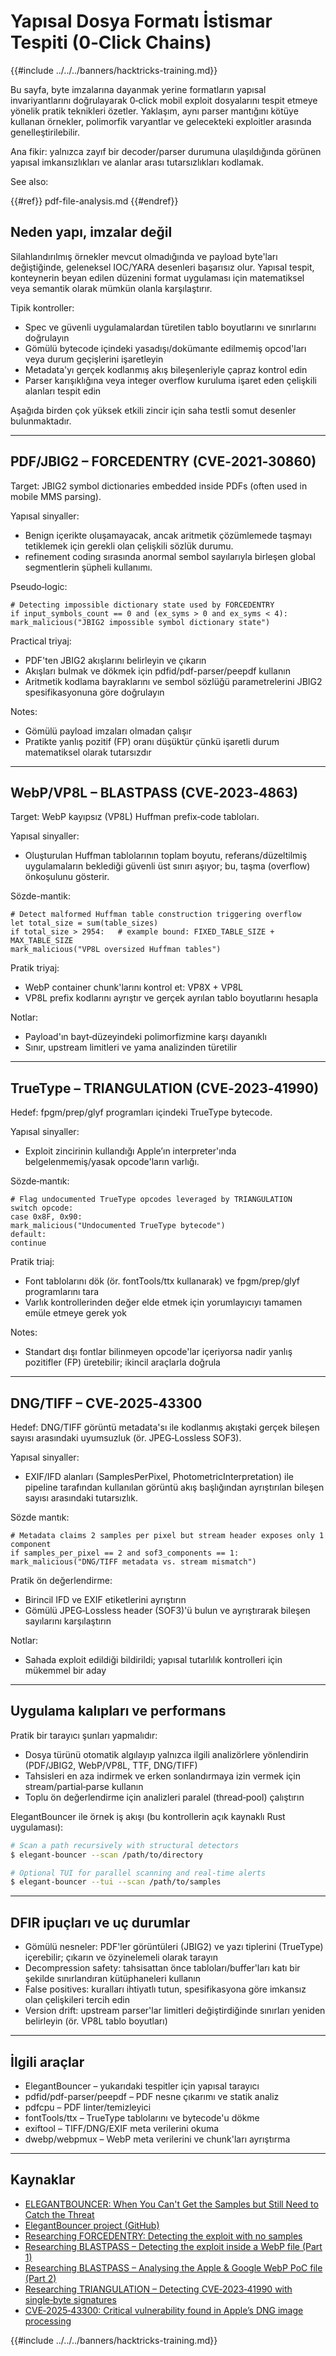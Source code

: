 # Yapısal Dosya Formatı İstismar Tespiti (0‑Click Chains)

{{#include ../../../banners/hacktricks-training.md}}

Bu sayfa, byte imzalarına dayanmak yerine formatların yapısal invariyantlarını doğrulayarak 0‑click mobil exploit dosyalarını tespit etmeye yönelik pratik teknikleri özetler. Yaklaşım, aynı parser mantığını kötüye kullanan örnekler, polimorfik varyantlar ve gelecekteki exploitler arasında genelleştirilebilir.

Ana fikir: yalnızca zayıf bir decoder/parser durumuna ulaşıldığında görünen yapısal imkansızlıkları ve alanlar arası tutarsızlıkları kodlamak.

See also:

{{#ref}}
pdf-file-analysis.md
{{#endref}}


## Neden yapı, imzalar değil

Silahlandırılmış örnekler mevcut olmadığında ve payload byte'ları değiştiğinde, geleneksel IOC/YARA desenleri başarısız olur. Yapısal tespit, konteynerin beyan edilen düzenini format uygulaması için matematiksel veya semantik olarak mümkün olanla karşılaştırır.

Tipik kontroller:
- Spec ve güvenli uygulamalardan türetilen tablo boyutlarını ve sınırlarını doğrulayın
- Gömülü bytecode içindeki yasadışı/dokümante edilmemiş opcod'ları veya durum geçişlerini işaretleyin
- Metadata'yı gerçek kodlanmış akış bileşenleriyle çapraz kontrol edin
- Parser karışıklığına veya integer overflow kuruluma işaret eden çelişkili alanları tespit edin

Aşağıda birden çok yüksek etkili zincir için saha testli somut desenler bulunmaktadır.

---

## PDF/JBIG2 – FORCEDENTRY (CVE‑2021‑30860)

Target: JBIG2 symbol dictionaries embedded inside PDFs (often used in mobile MMS parsing).

Yapısal sinyaller:
- Benign içerikte oluşamayacak, ancak aritmetik çözümlemede taşmayı tetiklemek için gerekli olan çelişkili sözlük durumu.
- refinement coding sırasında anormal sembol sayılarıyla birleşen global segmentlerin şüpheli kullanımı.

Pseudo‑logic:
```pseudo
# Detecting impossible dictionary state used by FORCEDENTRY
if input_symbols_count == 0 and (ex_syms > 0 and ex_syms < 4):
mark_malicious("JBIG2 impossible symbol dictionary state")
```
Practical triyaj:
- PDF'ten JBIG2 akışlarını belirleyin ve çıkarın
- Akışları bulmak ve dökmek için pdfid/pdf-parser/peepdf kullanın
- Aritmetik kodlama bayraklarını ve sembol sözlüğü parametrelerini JBIG2 spesifikasyonuna göre doğrulayın

Notes:
- Gömülü payload imzaları olmadan çalışır
- Pratikte yanlış pozitif (FP) oranı düşüktür çünkü işaretli durum matematiksel olarak tutarsızdır

---

## WebP/VP8L – BLASTPASS (CVE‑2023‑4863)

Target: WebP kayıpsız (VP8L) Huffman prefix‑code tabloları.

Yapısal sinyaller:
- Oluşturulan Huffman tablolarının toplam boyutu, referans/düzeltilmiş uygulamaların beklediği güvenli üst sınırı aşıyor; bu, taşma (overflow) önkoşulunu gösterir.

Sözde-mantik:
```pseudo
# Detect malformed Huffman table construction triggering overflow
let total_size = sum(table_sizes)
if total_size > 2954:   # example bound: FIXED_TABLE_SIZE + MAX_TABLE_SIZE
mark_malicious("VP8L oversized Huffman tables")
```
Pratik triyaj:
- WebP container chunk'larını kontrol et: VP8X + VP8L
- VP8L prefix kodlarını ayrıştır ve gerçek ayrılan tablo boyutlarını hesapla

Notlar:
- Payload'ın bayt‑düzeyindeki polimorfizmine karşı dayanıklı
- Sınır, upstream limitleri ve yama analizinden türetilir

---

## TrueType – TRIANGULATION (CVE‑2023‑41990)

Hedef: fpgm/prep/glyf programları içindeki TrueType bytecode.

Yapısal sinyaller:
- Exploit zincirinin kullandığı Apple’ın interpreter'ında belgelenmemiş/yasak opcode'ların varlığı.

Sözde‑mantık:
```pseudo
# Flag undocumented TrueType opcodes leveraged by TRIANGULATION
switch opcode:
case 0x8F, 0x90:
mark_malicious("Undocumented TrueType bytecode")
default:
continue
```
Pratik triaj:
- Font tablolarını dök (ör. fontTools/ttx kullanarak) ve fpgm/prep/glyf programlarını tara
- Varlık kontrollerinden değer elde etmek için yorumlayıcıyı tamamen emüle etmeye gerek yok

Notes:
- Standart dışı fontlar bilinmeyen opcode'lar içeriyorsa nadir yanlış pozitifler (FP) üretebilir; ikincil araçlarla doğrula

---

## DNG/TIFF – CVE‑2025‑43300

Hedef: DNG/TIFF görüntü metadata'sı ile kodlanmış akıştaki gerçek bileşen sayısı arasındaki uyumsuzluk (ör. JPEG‑Lossless SOF3).

Yapısal sinyaller:
- EXIF/IFD alanları (SamplesPerPixel, PhotometricInterpretation) ile pipeline tarafından kullanılan görüntü akış başlığından ayrıştırılan bileşen sayısı arasındaki tutarsızlık.

Sözde mantık:
```pseudo
# Metadata claims 2 samples per pixel but stream header exposes only 1 component
if samples_per_pixel == 2 and sof3_components == 1:
mark_malicious("DNG/TIFF metadata vs. stream mismatch")
```
Pratik ön değerlendirme:
- Birincil IFD ve EXIF etiketlerini ayrıştırın
- Gömülü JPEG‑Lossless header (SOF3)'ü bulun ve ayrıştırarak bileşen sayılarını karşılaştırın

Notlar:
- Sahada exploit edildiği bildirildi; yapısal tutarlılık kontrolleri için mükemmel bir aday

---

## Uygulama kalıpları ve performans

Pratik bir tarayıcı şunları yapmalıdır:
- Dosya türünü otomatik algılayıp yalnızca ilgili analizörlere yönlendirin (PDF/JBIG2, WebP/VP8L, TTF, DNG/TIFF)
- Tahsisleri en aza indirmek ve erken sonlandırmaya izin vermek için stream/partial‑parse kullanın
- Toplu ön değerlendirme için analizleri paralel (thread‑pool) çalıştırın

ElegantBouncer ile örnek iş akışı (bu kontrollerin açık kaynaklı Rust uygulaması):
```bash
# Scan a path recursively with structural detectors
$ elegant-bouncer --scan /path/to/directory

# Optional TUI for parallel scanning and real‑time alerts
$ elegant-bouncer --tui --scan /path/to/samples
```
---

## DFIR ipuçları ve uç durumlar

- Gömülü nesneler: PDF'ler görüntüleri (JBIG2) ve yazı tiplerini (TrueType) içerebilir; çıkarın ve özyinelemeli olarak tarayın
- Decompression safety: tahsisattan önce tabloları/buffer'ları katı bir şekilde sınırlandıran kütüphaneleri kullanın
- False positives: kuralları ihtiyatlı tutun, spesifikasyona göre imkansız olan çelişkileri tercih edin
- Version drift: upstream parser'lar limitleri değiştirdiğinde sınırları yeniden belirleyin (ör. VP8L tablo boyutları)

---

## İlgili araçlar

- ElegantBouncer – yukarıdaki tespitler için yapısal tarayıcı
- pdfid/pdf-parser/peepdf – PDF nesne çıkarımı ve statik analiz
- pdfcpu – PDF linter/temizleyici
- fontTools/ttx – TrueType tablolarını ve bytecode'u dökme
- exiftool – TIFF/DNG/EXIF meta verilerini okuma
- dwebp/webpmux – WebP meta verilerini ve chunk'ları ayrıştırma

---

## Kaynaklar

- [ELEGANTBOUNCER: When You Can't Get the Samples but Still Need to Catch the Threat](https://www.msuiche.com/posts/elegantbouncer-when-you-cant-get-the-samples-but-still-need-to-catch-the-threat/)
- [ElegantBouncer project (GitHub)](https://github.com/msuiche/elegant-bouncer)
- [Researching FORCEDENTRY: Detecting the exploit with no samples](https://www.msuiche.com/posts/researching-forcedentry-detecting-the-exploit-with-no-samples/)
- [Researching BLASTPASS – Detecting the exploit inside a WebP file (Part 1)](https://www.msuiche.com/posts/researching-blastpass-detecting-the-exploit-inside-a-webp-file-part-1/)
- [Researching BLASTPASS – Analysing the Apple & Google WebP PoC file (Part 2)](https://www.msuiche.com/posts/researching-blastpass-analysing-the-apple-google-webp-poc-file-part-2/)
- [Researching TRIANGULATION – Detecting CVE‑2023‑41990 with single‑byte signatures](https://www.msuiche.com/posts/researching-triangulation-detecting-cve-2023-41990-with-single-byte-signatures/)
- [CVE‑2025‑43300: Critical vulnerability found in Apple’s DNG image processing](https://www.msuiche.com/posts/cve-2025-43300-critical-vulnerability-found-in-apples-dng-image-processing/)

{{#include ../../../banners/hacktricks-training.md}}
